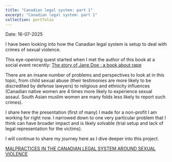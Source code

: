 ```yaml
---
title: "Canadian legal system: part 1"
excerpt: "Canadian legal system: part 1"
collection: portfolio
---
```


Date: 16-07-2025

I have been looking into how the Canadian legal system is setup to deal with crimes of sexual violence.

This eye-opening quest started when I met the author of this book at a social event recently: [The story of Jane Doe : a book about rape](https://www.torontopubliclibrary.ca/detail.jsp?Entt=RDM225940&R=225940)

There are an insane number of problems and perspectives to look at in this topic, from child sexual abuse (their testimonies are more likely to be discredited by defense lawyers) to religious and ethnicity influences (Canadian native women are 4 times more likely to experience sexual assaul. South Asian muslim women are many folds less likely to report such crimes).

I share here the presentation (first of many) I made for a non-profit I am working for right now. I narrowed down to one very particular problem that I think can have broader impact and is likely solvable (trial setup and lack of legal representation for the victims).

I will continue to share my journey here as I dive deeper into this project.

[MALPRACTICES IN THE CANADIAN LEGAL SYSTEM AROUND SEXUAL VIOLENCE](https://github.com/AroosaIjaz/AroosaIjaz.github.io/blob/master/files/Session2_SMA.pdf)
